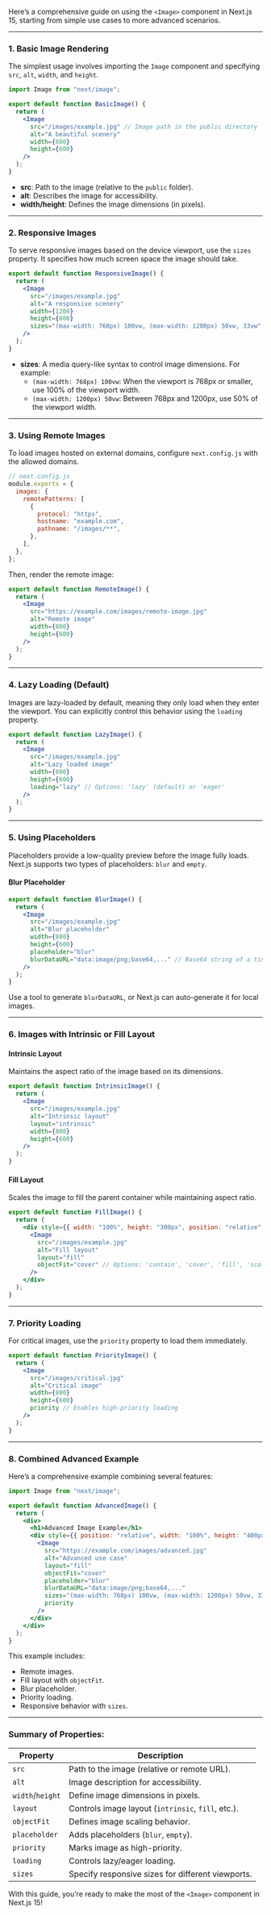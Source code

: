 Here’s a comprehensive guide on using the `<Image>` component in Next.js 15, starting from simple use cases to more advanced scenarios.

---

### **1. Basic Image Rendering**

The simplest usage involves importing the `Image` component and specifying `src`, `alt`, `width`, and `height`.

```jsx
import Image from "next/image";

export default function BasicImage() {
  return (
    <Image
      src="/images/example.jpg" // Image path in the public directory
      alt="A beautiful scenery"
      width={800}
      height={600}
    />
  );
}
```

- **src**: Path to the image (relative to the `public` folder).
- **alt**: Describes the image for accessibility.
- **width/height**: Defines the image dimensions (in pixels).

---

### **2. Responsive Images**

To serve responsive images based on the device viewport, use the `sizes` property. It specifies how much screen space the image should take.

```jsx
export default function ResponsiveImage() {
  return (
    <Image
      src="/images/example.jpg"
      alt="A responsive scenery"
      width={1200}
      height={800}
      sizes="(max-width: 768px) 100vw, (max-width: 1200px) 50vw, 33vw"
    />
  );
}
```

- **sizes**: A media query-like syntax to control image dimensions. For example:
  - `(max-width: 768px) 100vw`: When the viewport is 768px or smaller, use 100% of the viewport width.
  - `(max-width: 1200px) 50vw`: Between 768px and 1200px, use 50% of the viewport width.

---

### **3. Using Remote Images**

To load images hosted on external domains, configure `next.config.js` with the allowed domains.

```javascript
// next.config.js
module.exports = {
  images: {
    remotePatterns: [
      {
        protocol: "https",
        hostname: "example.com",
        pathname: "/images/**",
      },
    ],
  },
};
```

Then, render the remote image:

```jsx
export default function RemoteImage() {
  return (
    <Image
      src="https://example.com/images/remote-image.jpg"
      alt="Remote image"
      width={800}
      height={600}
    />
  );
}
```

---

### **4. Lazy Loading (Default)**

Images are lazy-loaded by default, meaning they only load when they enter the viewport. You can explicitly control this behavior using the `loading` property.

```jsx
export default function LazyImage() {
  return (
    <Image
      src="/images/example.jpg"
      alt="Lazy loaded image"
      width={800}
      height={600}
      loading="lazy" // Options: 'lazy' (default) or 'eager'
    />
  );
}
```

---

### **5. Using Placeholders**

Placeholders provide a low-quality preview before the image fully loads. Next.js supports two types of placeholders: `blur` and `empty`.

#### **Blur Placeholder**

```jsx
export default function BlurImage() {
  return (
    <Image
      src="/images/example.jpg"
      alt="Blur placeholder"
      width={800}
      height={600}
      placeholder="blur"
      blurDataURL="data:image/png;base64,..." // Base64 string of a tiny version of the image
    />
  );
}
```

Use a tool to generate `blurDataURL`, or Next.js can auto-generate it for local images.

---

### **6. Images with Intrinsic or Fill Layout**

#### **Intrinsic Layout**

Maintains the aspect ratio of the image based on its dimensions.

```jsx
export default function IntrinsicImage() {
  return (
    <Image
      src="/images/example.jpg"
      alt="Intrinsic layout"
      layout="intrinsic"
      width={800}
      height={600}
    />
  );
}
```

#### **Fill Layout**

Scales the image to fill the parent container while maintaining aspect ratio.

```jsx
export default function FillImage() {
  return (
    <div style={{ width: "100%", height: "300px", position: "relative" }}>
      <Image
        src="/images/example.jpg"
        alt="Fill layout"
        layout="fill"
        objectFit="cover" // Options: 'contain', 'cover', 'fill', 'scale-down'
      />
    </div>
  );
}
```

---

### **7. Priority Loading**

For critical images, use the `priority` property to load them immediately.

```jsx
export default function PriorityImage() {
  return (
    <Image
      src="/images/critical.jpg"
      alt="Critical image"
      width={800}
      height={600}
      priority // Enables high-priority loading
    />
  );
}
```

---

### **8. Combined Advanced Example**

Here’s a comprehensive example combining several features:

```jsx
import Image from "next/image";

export default function AdvancedImage() {
  return (
    <div>
      <h1>Advanced Image Example</h1>
      <div style={{ position: "relative", width: "100%", height: "400px" }}>
        <Image
          src="https://example.com/images/advanced.jpg"
          alt="Advanced use case"
          layout="fill"
          objectFit="cover"
          placeholder="blur"
          blurDataURL="data:image/png;base64,..."
          sizes="(max-width: 768px) 100vw, (max-width: 1200px) 50vw, 33vw"
          priority
        />
      </div>
    </div>
  );
}
```

This example includes:

- Remote images.
- Fill layout with `objectFit`.
- Blur placeholder.
- Priority loading.
- Responsive behavior with `sizes`.

---

### Summary of Properties:

| Property         | Description                                        |
| ---------------- | -------------------------------------------------- |
| `src`            | Path to the image (relative or remote URL).        |
| `alt`            | Image description for accessibility.               |
| `width`/`height` | Define image dimensions in pixels.                 |
| `layout`         | Controls image layout (`intrinsic`, `fill`, etc.). |
| `objectFit`      | Defines image scaling behavior.                    |
| `placeholder`    | Adds placeholders (`blur`, `empty`).               |
| `priority`       | Marks image as high-priority.                      |
| `loading`        | Controls lazy/eager loading.                       |
| `sizes`          | Specify responsive sizes for different viewports.  |

With this guide, you’re ready to make the most of the `<Image>` component in Next.js 15!
